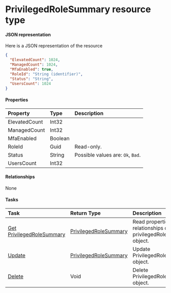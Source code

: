 # PrivilegedRoleSummary resource type



#### JSON representation

Here is a JSON representation of the resource

```json
{
  "ElevatedCount": 1024,
  "ManagedCount": 1024,
  "MfaEnabled": true,
  "RoleId": "String (identifier)",
  "Status": "String",
  "UsersCount": 1024
}

```
#### Properties
| Property	   | Type	|Description|
|:---------------|:--------|:----------|
|ElevatedCount|Int32||
|ManagedCount|Int32||
|MfaEnabled|Boolean||
|RoleId|Guid| Read-only.|
|Status|String| Possible values are: `Ok`, `Bad`.|
|UsersCount|Int32||

#### Relationships
None


#### Tasks

| Task		   | Return Type	|Description|
|:---------------|:--------|:----------|
|[Get PrivilegedRoleSummary](../api/privilegedrolesummary_get.md) | [PrivilegedRoleSummary](privilegedrolesummary.md) |Read properties and relationships of privilegedRoleSummary object.|
|[Update](../api/privilegedrolesummary_update.md) | [PrivilegedRoleSummary](privilegedrolesummary.md)	|Update PrivilegedRoleSummary object. |
|[Delete](../api/privilegedrolesummary_delete.md) | Void	|Delete PrivilegedRoleSummary object. |
